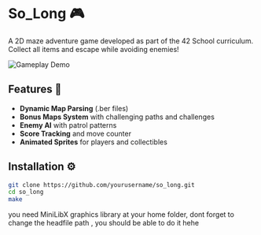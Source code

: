 # So_Long 🎮

A 2D maze adventure game developed as part of the 42 School curriculum. Collect all items and escape while avoiding enemies!

![Gameplay Demo](https://media.giphy.com/media/v1.Y2lkPTc5MGI3NjExaTZ0d3JpY3ZqY2J2bGx6b2V4b2s1dWw2aGN6dGx6b2NqZ3V2eGxxbiZlcD12MV9pbnRlcm5hbF9naWZfYnlfaWQmY3Q9Zw/RLVHPJJv7jJ1m/giphy.gif)

## Features 🌟
- **Dynamic Map Parsing** (.ber files)
- **Bonus Maps System** with challenging paths and challenges
- **Enemy AI** with patrol patterns
- **Score Tracking** and move counter
- **Animated Sprites** for players and collectibles

## Installation ⚙️
```bash
git clone https://github.com/yourusername/so_long.git
cd so_long
make
```

you need MiniLibX graphics library at your home folder, dont forget to change the headfile path , you should be able to do it hehe

